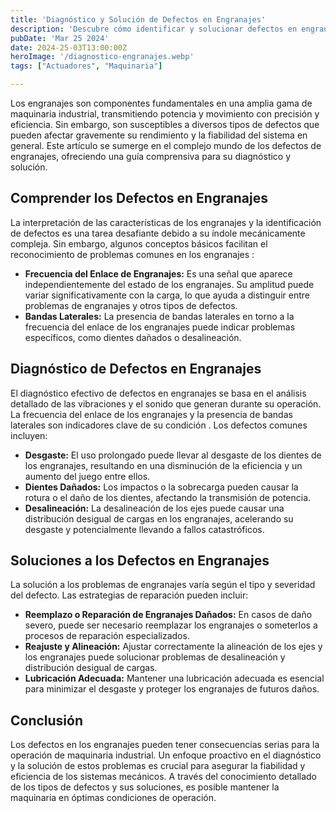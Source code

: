 ```yaml
---
title: 'Diagnóstico y Solución de Defectos en Engranajes'
description: 'Descubre cómo identificar y solucionar defectos en engranajes para mantener la maquinaria industrial en óptimas condiciones. Aprende técnicas clave para un mantenimiento predictivo efectivo.'
pubDate: 'Mar 25 2024'
date: 2024-25-03T13:00:00Z
heroImage: '/diagnostico-engranajes.webp'
tags: ["Actuadores", "Maquinaria"]

---
```


Los engranajes son componentes fundamentales en una amplia gama de maquinaria industrial, transmitiendo potencia y movimiento con precisión y eficiencia. Sin embargo, son susceptibles a diversos tipos de defectos que pueden afectar gravemente su rendimiento y la fiabilidad del sistema en general. Este artículo se sumerge en el complejo mundo de los defectos de engranajes, ofreciendo una guía comprensiva para su diagnóstico y solución.

## Comprender los Defectos en Engranajes
La interpretación de las características de los engranajes y la identificación de defectos es una tarea desafiante debido a su índole mecánicamente compleja. Sin embargo, algunos conceptos básicos facilitan el reconocimiento de problemas comunes en los engranajes :

- **Frecuencia del Enlace de Engranajes:** Es una señal que aparece independientemente del estado de los engranajes. Su amplitud puede variar significativamente con la carga, lo que ayuda a distinguir entre problemas de engranajes y otros tipos de defectos.
- **Bandas Laterales:** La presencia de bandas laterales en torno a la frecuencia del enlace de los engranajes puede indicar problemas específicos, como dientes dañados o desalineación.

## Diagnóstico de Defectos en Engranajes

El diagnóstico efectivo de defectos en engranajes se basa en el análisis detallado de las vibraciones y el sonido que generan durante su operación. La frecuencia del enlace de los engranajes y la presencia de bandas laterales son indicadores clave de su condición . Los defectos comunes incluyen:

- **Desgaste:** El uso prolongado puede llevar al desgaste de los dientes de los engranajes, resultando en una disminución de la eficiencia y un aumento del juego entre ellos.
- **Dientes Dañados:** Los impactos o la sobrecarga pueden causar la rotura o el daño de los dientes, afectando la transmisión de potencia.
- **Desalineación:** La desalineación de los ejes puede causar una distribución desigual de cargas en los engranajes, acelerando su desgaste y potencialmente llevando a fallos catastróficos.

## Soluciones a los Defectos en Engranajes

La solución a los problemas de engranajes varía según el tipo y severidad del defecto. Las estrategias de reparación pueden incluir:

- **Reemplazo o Reparación de Engranajes Dañados:** En casos de daño severo, puede ser necesario reemplazar los engranajes o someterlos a procesos de reparación especializados.
- **Reajuste y Alineación:** Ajustar correctamente la alineación de los ejes y los engranajes puede solucionar problemas de desalineación y distribución desigual de cargas.
- **Lubricación Adecuada:** Mantener una lubricación adecuada es esencial para minimizar el desgaste y proteger los engranajes de futuros daños.

## Conclusión

Los defectos en los engranajes pueden tener consecuencias serias para la operación de maquinaria industrial. Un enfoque proactivo en el diagnóstico y la solución de estos problemas es crucial para asegurar la fiabilidad y eficiencia de los sistemas mecánicos. A través del conocimiento detallado de los tipos de defectos y sus soluciones, es posible mantener la maquinaria en óptimas condiciones de operación.

